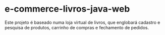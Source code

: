 # e-commerce-livros-java-web
 Este projeto é baseado numa loja virtual de livros, que englobará cadastro e pesquisa de produtos, carrinho de compras e fechamento de pedidos.
